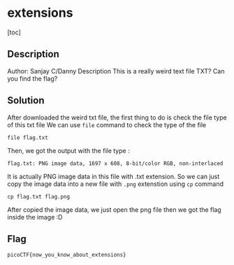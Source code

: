# extensions

[toc]

## Description
Author: Sanjay C/Danny
Description
This is a really weird text file TXT? Can you find the flag?

## Solution
After downloaded the weird txt file, the first thing to do is check the file type of this txt file
We can use `file` command to check the type of the file
```
file flag.txt
```

Then, we got the output with the file type :
```
flag.txt: PNG image data, 1697 x 608, 8-bit/color RGB, non-interlaced
```

It is actually PNG image data in this file with .txt extension.
So we can just copy the image data into a new file with `.png` extenstion using `cp` command
```
cp flag.txt flag.png
```

After copied the image data, we just open the png file then we got the flag inside the image :D

## Flag
```
picoCTF{now_you_know_about_extensions}
```

